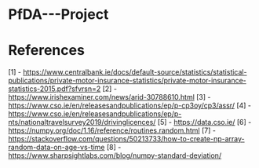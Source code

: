 # PfDA---Project

# References

[1] - https://www.centralbank.ie/docs/default-source/statistics/statistical-publications/private-motor-insurance-statistics/private-motor-insurance-statistics-2015.pdf?sfvrsn=2
[2] - https://www.irishexaminer.com/news/arid-30788610.html
[3] - https://www.cso.ie/en/releasesandpublications/ep/p-cp3oy/cp3/assr/
[4] - https://www.cso.ie/en/releasesandpublications/ep/p-nts/nationaltravelsurvey2019/drivinglicences/
[5] - https://data.cso.ie/
[6] - https://numpy.org/doc/1.16/reference/routines.random.html
[7] - https://stackoverflow.com/questions/50213733/how-to-create-np-array-random-data-on-age-vs-time
[8] - https://www.sharpsightlabs.com/blog/numpy-standard-deviation/
